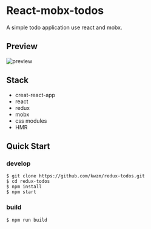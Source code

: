 # React-mobx-todos
A simple todo application use react and mobx.
## Preview
![preview](https://github.com/kwzm/redux-todos/blob/master/public/preview.PNG)
## Stack
- creat-react-app
- react
- redux
- mobx
- css modules
- HMR
## Quick Start
### develop
```shell
$ git clone https://github.com/kwzm/redux-todos.git
$ cd redux-todos
$ npm install
$ npm start
```
### build
```shell
$ npm run build
```
